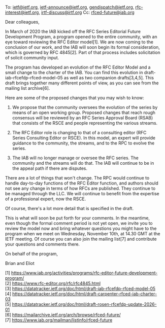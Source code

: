 To: ietf@ietf.org, ietf-announce@ietf.org, gendispatch@ietf.org, rfc-interest@ietf.org, irtf-discuss@irtf.org
Cc: rfced-future@iab.org

Dear colleagues,

In March of 2020 the IAB kicked off the RFC Series Editorial Future Development Program, a program opened
to the entire community, with an eye toward reviewing the RFC Editor model[1].  We are now coming to the
conclusion of our work, and the IAB will soon begin its formal consideration, which is governed by 
RFC 4845[2].  Part of that process includes solicitation of solicit community input.

The program has developed an evolution of the RFC Editor Model and a small change to the charter of the IAB.
You can find this evolution in draft-iab-rfcefdp-rfced-model-05 as well as two companion drafts[3,4,5].
This draft brings together many different points of view, as you can see from the mailing list archive[6].

Here are some of the proposed changes that you may wish to know:

1.  We propose that the community oversees the evolution of the series by means of an open working group.
    Proposed changes that reach rough consensus will be reviewed by an RFC Series Approval Board (RSAB) that 
    consists of the RSCE and people representing the various streams.

2.  The RFC Editor role is changing to that of a consulting editor (RFC Series Consulting Editor or RSCE).  In
    this model, an expert will provide guidance to the community, the streams, and to the RPC to evolve the series.
    
3.  The IAB will no longer manage or oversee the RFC series.  The community and the streams will do that.  The IAB
    will continue to be in the appeal path if there are disputes.

There are a lot of things that won't change.  The RPC would continue to handle day-to-day functions of the RFC
Editor function, and authors should not see any change in terms of how RFCs are published.  They continue to be 
managed through the LLC.  We will continue to benefit from the expertise of a professional expert, now the RSCE.

Of course, there's a lot more detail that is specified in the draft.

This is what will soon be put forth for your comments.  In the meantime, even though the formal comment period is not
yet open, we invite you to review the model now and bring whatever questions you might have to the program when we meet
on Wednesday, November 10th, at 14.30 GMT at the IETF meeting.  Of course you can also join the mailing list[7] and
contribute your questions and comments there.

On behalf of the program,

Brian and Eliot

[1] https://www.iab.org/activities/programs/rfc-editor-future-development-program/  
[2] https://www.rfc-editor.org/rfc/rfc4845.html  
[3] https://datatracker.ietf.org/doc/html/draft-iab-rfcefdp-rfced-model-05  
[4] https://datatracker.ietf.org/doc/html/draft-carpenter-rfced-iab-charter-03  
[5] https://datatracker.ietf.org/doc/html/draft-rosen-rfcefdp-update-2026-01  
[6] https://mailarchive.ietf.org/arch/browse/rfced-future/  
[7] https://www.iab.org/mailman/listinfo/rfced-future
